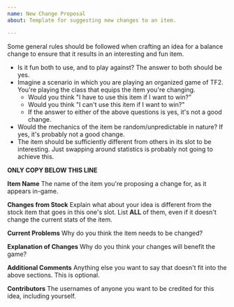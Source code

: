 ```yaml
---
name: New Change Proposal
about: Template for suggesting new changes to an item.

---
```


Some general rules should be followed when crafting an idea for a balance change to ensure that it results in an interesting and fun item.

* Is it fun both to use, and to play against? The answer to both should be yes.
* Imagine a scenario in which you are playing an organized game of TF2. You're playing the class that equips the item you're changing.
    * Would you think "I have to use this item if I want to win?"
    * Would you think "I can't use this item if I want to win?"
    * If the answer to either of the above questions is yes, it's not a good change.
* Would the mechanics of the item be random/unpredictable in nature? If yes, it's probably not a good change.
* The item should be sufficiently different from others in its slot to be interesting. Just swapping around statistics is probably not going to achieve this.

**ONLY COPY BELOW THIS LINE**

**Item Name**
The name of the item you're proposing a change for, as it appears in-game.

**Changes from Stock**
Explain what about your idea is different from the stock item that goes in this one's slot. List **ALL** of them, even if it doesn't change the current stats of the item.

**Current Problems**
Why do you think the item needs to be changed?

**Explanation of Changes**
Why do you think your changes will benefit the game?

**Additional Comments**
Anything else you want to say that doesn't fit into the above sections. This is optional.

**Contributors**
The usernames of anyone you want to be credited for this idea, including yourself.
